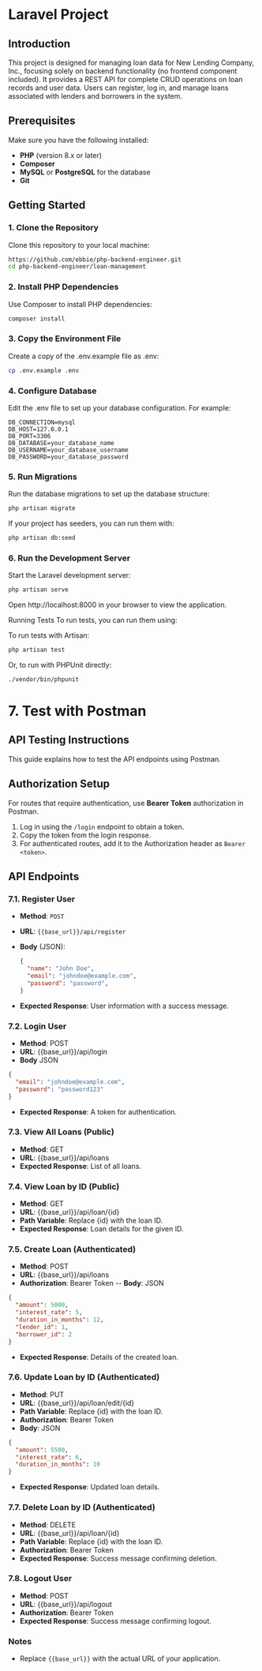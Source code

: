 # Laravel Project

## Introduction

This project is designed for managing loan data for New Lending Company, Inc., focusing solely on backend functionality (no frontend component included). 
It provides a REST API for complete CRUD operations on loan records and user data. 
Users can register, log in, and manage loans associated with lenders and borrowers in the system.

## Prerequisites

Make sure you have the following installed:

- **PHP** (version 8.x or later)
- **Composer**
- **MySQL** or **PostgreSQL** for the database
- **Git**

## Getting Started

### 1. Clone the Repository

Clone this repository to your local machine:

```bash
https://github.com/ebbie/php-backend-engineer.git
cd php-backend-engineer/loan-management
```

### 2. Install PHP Dependencies
Use Composer to install PHP dependencies:

```bash
composer install
```

### 3. Copy the Environment File
Create a copy of the .env.example file as .env:

```bash
cp .env.example .env
```

### 4. Configure Database
Edit the .env file to set up your database configuration. For example:

```env
DB_CONNECTION=mysql
DB_HOST=127.0.0.1
DB_PORT=3306
DB_DATABASE=your_database_name
DB_USERNAME=your_database_username
DB_PASSWORD=your_database_password
```

### 5. Run Migrations
Run the database migrations to set up the database structure:

```bash
php artisan migrate
```
If your project has seeders, you can run them with:

```bash
php artisan db:seed
```
### 6. Run the Development Server
Start the Laravel development server:

```bash
php artisan serve
```
Open http://localhost:8000 in your browser to view the application.

Running Tests
To run tests, you can run them using:

To run tests with Artisan:

```bash
php artisan test
```
Or, to run with PHPUnit directly:

```bash
./vendor/bin/phpunit
```
# 7. Test with Postman

## API Testing Instructions

This guide explains how to test the API endpoints using Postman.

## Authorization Setup
For routes that require authentication, use **Bearer Token** authorization in Postman.
1. Log in using the `/login` endpoint to obtain a token.
2. Copy the token from the login response.
3. For authenticated routes, add it to the Authorization header as `Bearer <token>`.

## API Endpoints

### 7.1. Register User
- **Method**: `POST`
- **URL**: `{{base_url}}/api/register`
- **Body** (JSON):
  ```json
  {
    "name": "John Doe",
    "email": "johndoe@example.com",
    "password": "password",
  }
  ```
  
- **Expected Response**: User information with a success message.

### 7.2. Login User
- **Method**: POST
- **URL**: {{base_url}}/api/login
- **Body** JSON
```json
{
  "email": "johndoe@example.com",
  "password": "password123"
}
```

- **Expected Response**: A token for authentication.

### 7.3. View All Loans (Public)
- **Method**: GET
- **URL**: {{base_url}}/api/loans
- **Expected Response**:  List of all loans.

### 7.4. View Loan by ID (Public)
- **Method**: GET
- **URL**: {{base_url}}/api/loan/{id}
- **Path Variable**: Replace {id} with the loan ID.
- **Expected Response**: Loan details for the given ID.
  
### 7.5. Create Loan (Authenticated)
- **Method**: POST
- **URL**: {{base_url}}/api/loans
- **Authorization**: Bearer Token
-- **Body**: JSON
```json
{
  "amount": 5000,
  "interest_rate": 5,
  "duration_in_months": 12,
  "lender_id": 1,
  "borrower_id": 2
}
```

- **Expected Response**: Details of the created loan.
  
### 7.6. Update Loan by ID (Authenticated)
- **Method**: PUT
- **URL**: {{base_url}}/api/loan/edit/{id}
- **Path Variable**: Replace {id} with the loan ID.
- **Authorization**: Bearer Token
- **Body**: JSON
```json
{
  "amount": 5500,
  "interest_rate": 6,
  "duration_in_months": 10
}
```

- **Expected Response**: Updated loan details.
  
### 7.7. Delete Loan by ID (Authenticated)
- **Method**: DELETE
- **URL**: {{base_url}}/api/loan/{id}
- **Path Variable**: Replace {id} with the loan ID.
- **Authorization**: Bearer Token
- **Expected Response**: Success message confirming deletion.
  
### 7.8. Logout User
- **Method**: POST
- **URL**: {{base_url}}/api/logout
- **Authorization**: Bearer Token
- **Expected Response**: Success message confirming logout.

### Notes
- Replace ```{{base_url}}``` with the actual URL of your application.
